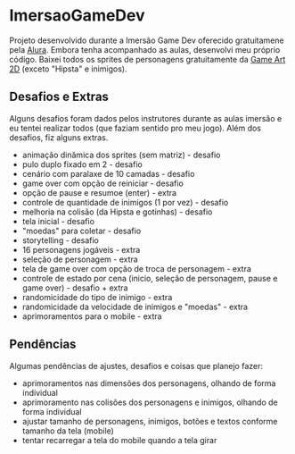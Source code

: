 # ImersaoGameDev

Projeto desenvolvido durante a Imersão Game Dev oferecido gratuitamene pela [Alura](https://www.alura.com.br/). Embora tenha acompanhado as aulas, desenvolvi meu próprio código.
Baixei todos os sprites de personagens gratuitamente da [Game Art 2D](https://www.gameart2d.com/freebies.html) (exceto "Hipsta" e inimigos).


## Desafios e Extras

Alguns desafios foram dados pelos instrutores durante as aulas imersão e eu tentei realizar todos (que faziam sentido pro meu jogo). Além dos desafios, fiz alguns extras.
 
* animação dinâmica dos sprites (sem matriz) - desafio
* pulo duplo fixado em 2 - desafio
* cenário com paralaxe de 10 camadas - desafio
* game over com opção de reiniciar - desafio
* opção de pause e resumoe (enter) - extra
* controle de quantidade de inimigos (1 por vez) - desafio
* melhoria na colisão (da Hipsta e gotinhas) - desafio
* tela inicial - desafio
* "moedas" para coletar - desafio
* storytelling - desafio
* 16 personagens jogáveis - extra
* seleção de personagem - extra
* tela de game over com opção de troca de personagem - extra
* controle de estado por cena (inicio, seleção de personagem, pause e game over) - desafio + extra
* randomicidade do tipo de inimigo - extra
* randomicidade da velocidade de inimigos e "moedas" - extra
* aprimoramentos para o mobile - extra


## Pendências

Algumas pendências de ajustes, desafios e coisas que planejo fazer:

* aprimoramentos nas dimensões dos personagens, olhando de forma individual
* aprimoramento nas colisões dos personagens e inimigos, olhando de forma individual
* ajustar tamanho de personagens, inimigos, botões e textos conforme tamanho da tela (mobile)
* tentar recarregar a tela do mobile quando a tela girar
